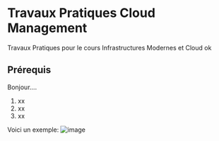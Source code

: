 # Travaux Pratiques Cloud Management
Travaux Pratiques pour le cours Infrastructures Modernes et Cloud ok

## Prérequis
Bonjour....

1. xx
2. xx
3. xx

Voici un exemple:
![image](https://user-images.githubusercontent.com/22498922/143570130-dc7e5072-f12b-4248-8e44-04fee5306434.png)
